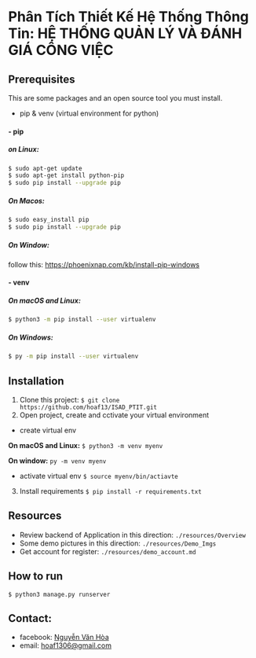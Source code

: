 # Phân Tích Thiết Kế Hệ Thống Thông Tin: HỆ THỐNG QUẢN LÝ VÀ ĐÁNH GIÁ CÔNG VIỆC 

## Prerequisites
This are some packages and an open source tool you must install.
- pip & venv (virtual environment for python)
#### - pip
##### on Linux: 
```sh
$ sudo apt-get update
$ sudo apt-get install python-pip
$ sudo pip install --upgrade pip
```

##### On Macos: 
```sh
$ sudo easy_install pip
$ sudo pip install --upgrade pip
```
##### On Window: 
follow this: https://phoenixnap.com/kb/install-pip-windows

#### - venv
##### On macOS and Linux:
```sh
$ python3 -m pip install --user virtualenv
```
##### On Windows:
```sh
$ py -m pip install --user virtualenv
```

## Installation
1. Clone this project: 
`$ git clone https://github.com/hoaf13/ISAD_PTIT.git`
2. Open project, create and cctivate your virtual environment
- create virtual env

**On macOS and Linux:**
`$ python3 -m venv myenv`

**On window:**
`py -m venv myenv`
- activate virtual env
`$ source myenv/bin/actiavte`

3. Install requirements
`$ pip install -r requirements.txt`

## Resources
- Review backend of Application in this direction: `./resources/Overview`
- Some demo pictures in this direction: `./resources/Demo_Imgs`
- Get account for register: `./resources/demo_account.md`

## How to run 
`$ python3 manage.py runserver`

## Contact: 
- facebook: [Nguyễn Văn Hòa](https://www.facebook.com/hoaf13.6) 
- email: hoaf1306@gmail.com
